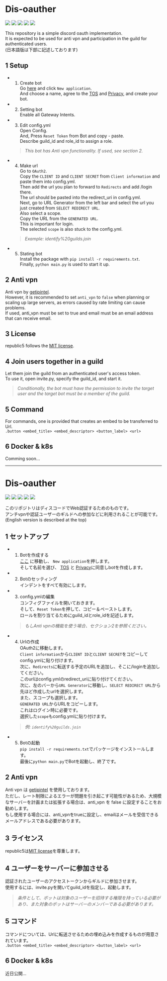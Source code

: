 # Dis-oauther
![](https://img.shields.io/github/v/release/republic5/dis-oauther)
![](https://img.shields.io/github/license/republic5/dis-oauther)
![](https://github.com/republic5/dis-oauther/actions/workflows/codeql.yml/badge.svg)
![](https://img.shields.io/github/repo-size/republic5/dis-oauther)
![](https://img.shields.io/github/issues/republic5/dis-oauther)

This repository is a simple discord oauth implementation.<br/>
It is expected to be used for anti vpn and participation in the guild for authenticated users.<br/>
(日本語版は下部に記述しております)

## 1 Setup

- 1. Create bot <br />
  Go [here](https://discord.com/developers/applications) and click `New application`. <br/>
  And choose a name, agree to the [TOS](https://discord.com/developers/docs/policies-and-agreements/terms-of-service) and [Privacy](https://discord.com/developers/docs/policies-and-agreements/developer-policy), and create your bot.
  
- 2. Setting bot <br />
  Enable all Gateway Intents.
  
- 3. Edit config.yml <br />
  Open Config.<br />
  And, Press `Reset Token` from Bot and copy - paste.<br />
  Describe guild_id and role_id to assign a role.<br />
  > _This bot has Anti vpn functionality. If used, see section 2._
 
- 4. Make url <br />
  Go to `OAuth2`.<br />
  Copy the `CLIENT ID` and `CLIENT SECRET` from `Client information` and paste them into config.yml.<br />
  Then add the url you plan to forward to `Redirects` and add /login there.<br />
  The url should be pasted into the redirect_uri in config.yml.<br />
  Next, go to URL Generator from the left bar and select the url you just created from `SELECT REDIRECT URL`.<br />
  Also select a scope.<br />
  Copy the URL from the `GENERATED URL`.<br />
  This is important for login.<br />
  The selected `scope` is also stuck to the config.yml.<br />
  > _Example: identify%20guilds.join_
  
- 5.  Stating bot<br/>
  Install the package with `pip install -r requirements.txt`.<br />
  Finally, `python main.py` is used to start it up.
  
## 2 Anti vpn
Anti vpn by [getipintel](https://www.getipintel.net/).<br />
However, it is recommended to set `anti_vpn` to `false` when planning or scaling up large servers, as errors caused by rate limiting can cause problems.<br />
If used, anti_vpn must be set to true and email must be an email address that can receive email.

## 3 License
republic5 follows the [MIT license](https://github.com/republic5/dis-oauther/blob/main/LICENSE).

## 4 Join users together in a guild
  Let them join the guild from an authenticated user's access token.<br />
  To use it, open invite.py, specify the guild_id, and start it.<br />
  > _Conditionally, the bot must have the permission to invite the target user and the target bot must be a member of the guild._

## 5 Command
For commands, one is provided that creates an embed to be transferred to Url.<br />
`.button <embed_title> <embed_descriptor> <button_label> <url>`

## 6 Docker & k8s
Comming soon...

<hr>

# Dis-oauther
![](https://img.shields.io/github/v/release/republic5/dis-oauther)
![](https://img.shields.io/github/license/republic5/dis-oauther)
![](https://github.com/republic5/dis-oauther/actions/workflows/codeql.yml/badge.svg)
![](https://img.shields.io/github/repo-size/republic5/dis-oauther)
![](https://img.shields.io/github/issues/republic5/dis-oauther)

このリポジトリはディスコードでWeb認証するためのものです。<br />
アンチvpnや認証ユーザーのギルドへの参加などに利用されることが可能です。<br />
(English version is described at the top)

## 1 セットアップ

- 1. Botを作成する<br />
  [ここ](https://discord.com/developers/applications) に移動し、 `New application`を押します。<br />
  そして名前を選び、 [TOS](https://discord.com/developers/docs/policies-and-agreements/terms-of-service) と [Privacy](https://discord.com/developers/docs/policies-and-agreements/developer-policy)に同意しbotを作成します。
  
- 2. Botのセッティング<br />
  インデントをすべて有効にします。
  
- 3. config.ymlの編集 <br />
  コンフィグファイルを開いておきます。<br />
  そして、`Reset Token`を押して、コピー＆ペーストします。<br />
  ロールを割り当てるためにguild_idとrole_idを記述します。<br />
  > _もしAnti vpnの機能を使う場合、セクション2を参照ください。_
 
- 4. Urlの作成 <br />
  OAuth2に移動します。<br />
  `Client information`から`CLIENT ID`と`CLIENT SECRET`をコピーしてconfig.ymlに貼り付けます。<br />
  次に、`Redirects`に転送する予定のURLを追加し、そこに/loginを追加してください。<br />
  このurlはconfig.ymlのredirect_uriに貼り付けてください。<br />
  次に、左のバーから`URL Generator`に移動し、`SELECT REDIRECT URL`から先ほど作成したurlを選択します。<br />
  また、スコープも選択します。<br />
  `GENERATED URL`からURLをコピーします。<br />
  これはログイン時に必要です。<br />
  選択した`scope`もconfig.ymlに貼り付けます。<br />
  > _例: `identify%20guilds.join`_
  
- 5.  Botの起動<br />
  `pip install -r requirements.txt`でパッケージをインストールします。<br />
  最後に`python main.py`でBotを起動し、終了です。
  
## 2 Anti vpn
Anti vpn は [getipintel](https://www.getipintel.net/) を使用しております。<br />
ただし、レート制限によるエラーが問題を引き起こす可能性があるため、大規模なサーバーを計画または拡張する場合は、anti_vpn を false に設定することをお勧めします。<br />
もし使用する場合には、anti_vpnをtrueに設定し、emailはメールを受信できるメールアドレスである必要があります。

## 3 ライセンス
republic5は[MIT license](https://github.com/republic5/dis-oauther/blob/main/LICENSE)を尊重します。

## 4 ユーザーをサーバーに参加させる
認証されたユーザーのアクセストークンからギルドに参加させます。<br />
使用するには、invite.pyを開いてguild_idを指定し、起動します。<br />
> _条件として、ボットは対象のユーザーを招待する権限を持っている必要があり、また対象のボットはサーバーのメンバーである必要があります。_

## 5 コマンド
コマンドについては、Urlに転送させるための埋め込みを作成するものが用意されています。<br />
`.button <embed_title> <embed_descriptor> <button_label> <url>`

## 6 Docker & k8s
近日公開...
